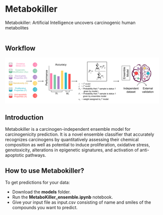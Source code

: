 # Metabokiller
Metabokiller: Artificial Intelligence uncovers carcinogenic human metabolites<br/><br/>

## Workflow 

<img src="Images/GH_Cover.png"> 

## Introduction

Metabokiller is a carcinogen-independent ensemble model for carcinogenicity prediction. It is a novel ensemble classifier that accurately recognizes carcinogens by quantitatively assessing their chemical composition as well as potential to induce proliferation, oxidative stress, genotoxicity, alterations in epigenetic signatures, and activation of anti-apoptotic pathways.

## How to use Metabokiller?

To get predictions for your data:<br/>
- Download the **models** folder.<br/>
- Run the **MetaboKiller_ensemble.ipynb** notebook.<br/>
- Give your input file as input.csv consisting of name and smiles of the compounds you want to predict.<br/>
<!-- comment -->
